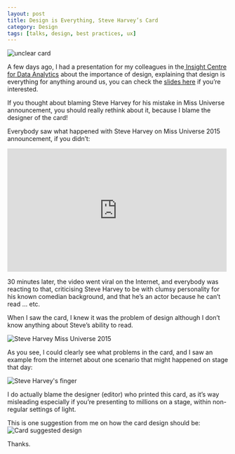```yaml
---
layout: post
title: Design is Everything, Steve Harvey’s Card
category: Design
tags: [talks, design, best practices, ux]
---
```


![unclear card]({{site.images_url}}2015/12/harvey-card11.png)

A few days ago, I had a presentation for my colleagues in the<a href="http://insight-centre.org/" target="_blank"> Insight Centre for Data Analytics</a> about the importance of design, explaining that design is everything for anything around us, you can check the <a href="https://www.insight-centre.org/content/wait-%E2%80%A6-your-demo" target="_blank">slides here</a> if you’re interested.  
  
If you thought about blaming Steve Harvey for his mistake in Miss Universe announcement, you should really rethink about it, because I blame the designer of the card!  
  
Everybody saw what happened with Steve Harvey on Miss Universe 2015 announcement, if you didn’t:
  
<iframe width="500" height="281" src="https://www.youtube.com/embed/3DKDaSd-4nY?feature=oembed" frameborder="0" allowfullscreen=""></iframe>  
  
  
30 minutes later, the video went viral on the Internet, and everybody was reacting to that, criticising Steve Harvey to be with clumsy personality for his known comedian background, and that he’s an actor because he can’t read … etc.  
  
When I saw the card, I knew it was the problem of design although I don’t know anything about Steve’s ability to read.  
  
![Steve Harvey Miss Universe 2015]({{site.images_url}}2015/12/harvey-card11.png)  
  
  
As you see, I could clearly see what problems in the card, and I saw an example from the internet about one scenario that might happened on stage that day:  
  
![Steve Harvey's finger]({{site.images_url}}2015/12/harvey-card2.png)  
  
  
I do actually blame the designer (editor) who printed this card, as it’s way misleading especially if you’re presenting to millions on a stage, within non-regular settings of light.  
  
This is one suggestion from me on how the card design should be:  
![Card suggested design]({{site.images_url}}2015/12/harvey-card3.png)  
  
Thanks.  
